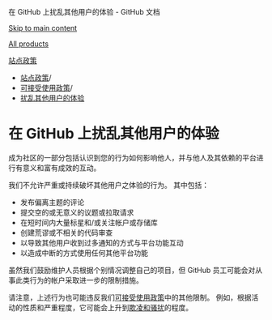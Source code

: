 在 GitHub 上扰乱其他用户的体验 - GitHub 文档

[Skip to main content](#main-content)

[All products](/zh)

[站点政策](/zh/site-policy)

* [站点政策](/zh/site-policy)/
* [可接受使用政策](/zh/site-policy/acceptable-use-policies)/
* [扰乱其他用户的体验](/zh/site-policy/acceptable-use-policies/github-disrupting-the-experience-of-other-users)

在 GitHub 上扰乱其他用户的体验
==========

成为社区的一部分包括认识到您的行为如何影响他人，并与他人及其依赖的平台进行有意义和富有成效的互动。

我们不允许严重或持续破坏其他用户之体验的行为。 其中包括：

* 发布偏离主题的评论
* 提交空的或无意义的议题或拉取请求
* 在短时间内大量标星和/或关注帐户或存储库
* 创建荒谬或不相关的代码审查
* 以导致其他用户收到过多通知的方式与平台功能互动
* 以造成中断的方式使用任何其他平台功能

虽然我们鼓励维护人员根据个别情况调整自己的项目，但 GitHub 员工可能会对从事此类行为的帐户采取进一步的限制措施。

请注意，上述行为也可能违反我们[可接受使用政策](/zh/site-policy/acceptable-use-policies/github-acceptable-use-policies)中的其他限制。 例如，根据活动的性质和严重程度，它可能会上升到[欺凌和骚扰](/zh/site-policy/acceptable-use-policies/github-bullying-and-harassment)的程度。
